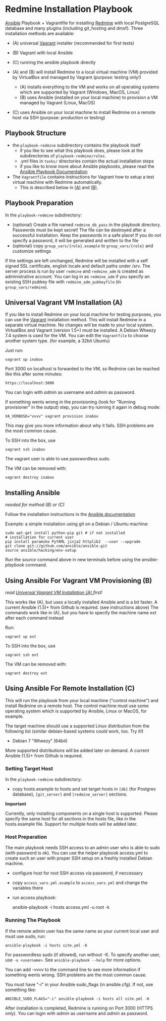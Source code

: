 Redmine Installation Playbook
=============================

[Ansible](http://ansible.com) Playbook + Vagrantfile for installing [Redmine](http://www.redmine.org) with local PostgreSQL database and many plugins (including git\_hosting and dmsf). Three installation methods are available:

* (A) universal [Vagrant](http://www.vagrantup.com) installer (recommended for first tests)
* (B) Vagrant with local Ansible
* (C) running the ansible playbook directly

* (A) and (B) will install Redmine to a local virtual machine (VM) provided by VirtualBox and managed by Vagrant (purpose: testing only!)
    * (A) installs everything to the VM and works on all operating systems which are supported by Vagrant (Windows, MacOS, Linux)
    * (B) uses Ansible (installed on your local machine) to provision a VM managed by Vagrant (Linux, MacOS)

* (C) uses Ansible on your local machine to install Redmine on a remote host via SSH (purpose: production or testing) 

Playbook Structure
------------------

* the `playbook-redmine` subdirectory contains the playbook itself
    * if you like to see what this playbook does, please look at the subdirectories of `playbook-redmine/roles`. 
    * .yml files in `tasks/` directories contain the actual installation steps
    * if you like to know more about Ansible playbooks, please read the [Ansible Playbook Documentation](http://docs.ansible.com/playbooks.html)
* The `Vagrantfile` contains instructions for Vagrant how to setup a test virtual machine with Redmine automatically. 
     * This is described below in [(A)](#universal-vagrant-vm-installation-a) and [(B)](#using-ansible-for-vagrant-vm-provisioning-b).

Playbook Preparation
--------------------

In the `playbook-redmine` subdirectory:

* (optional) Create a file named `redmine_db_pass` in the playbook directory. Passwords must be kept secret! 
The file can be destroyed after a successful installation. Keep the passwords in a safe place!
If you do not specify a password, it will be generated and written to the file
* (optional) copy `group_vars/{role}.example` to `group_vars/{role}` and customize settings

If the settings are left unchanged, Redmine will be installed with a self signed SSL certificate, english locale and default paths under /srv. 
The server process is run by user `redmine` and `redmine_adm` is created as administrative account. 
You can log in as `redmine_adm` if you specify an existing SSH pubkey file with `redmine_adm_pubkeyfile` (in `group_vars/redmine`).

  
Universal Vagrant VM Installation (A)
-------------------------------------

If you like to install Redmine on your local machine for testing purposes, you can use the [Vagrant](http://vagrantup.com) installation method.
This will install Redmine in a separate virtual machine. No changes will be made to your local system. 
VirtualBox and Vagrant (version 1.5+) must be installed.
A Debian Wheezy 7.4 system is used for the VM. You can edit the `Vagrantfile` to choose another system type. (for example, a 32bit Ubuntu)

Just run:

    vagrant up inabox

Port 3000 on localhost is forwarded to the VM, so Redmine can be reached like this after some minutes:

    https://localhost:3000
    
You can login with _admin_ as username and _admin_ as password.

If something wents wrong in the provisioning (look for "Running provisioner" in the output) step, you can try running it again in debug mode:

    VA_VERBOSE="vvvv" vagrant provision inabox

This may give you more information about why it fails. SSH problems are the most common cause.

To SSH into the box, use

    vagrant ssh inabox

The vagrant user is able to use passwordless sudo. 

The VM can be removed with:

    vagrant destroy inabox

Installing Ansible
------------------

_needed for method (B) or (C)_

Follow the installation instructions in the [Ansible documentation](http://docs.ansible.com/intro_installation.html#installing-the-control-machine)

Example: a simple installation using git on a Debian / Ubuntu machine:
    
    sudo apt-get install python-pip git # if not installed
    # installation for current user
    pip install paramiko PyYAML jinja2 httplib2  --user --upgrade
    git clone git://github.com/ansible/ansible.git
    source ansible/hacking/env-setup

Run the _source_ command above in new terminals before using the _ansible-playbook_ command.


Using Ansible For Vagrant VM Provisioning (B)
---------------------------------------------

*read [Universal Vagrant VM Installation (A) ](#universal-vagrant-vm-installation-a) first!*

This works like (A), but uses a locally installed Ansible and is a bit faster.
A current Ansible (1.5)+ from Github is required. (see instructions above)
The commands work like in (A), but you have to specify the machine name *ext* after each command instead

Run:

    vagrant up ext

To SSH into the box, use

    vagrant ssh ext

The VM can be removed with:

    vagrant destroy ext


Using Ansible For Remote Installation (C)
----------------------------------------

This will run the playbook from your local machine ("control machine") and install Redmine on a remote host. 
The control machine must use some operating system which is supported by Ansible, Linux or MacOS, for example.

The target machine should use a supported Linux distribution from the following list (similar debian-based systems could work, too. Try it!)

* Debian 7 "Wheezy" (64bit)

More supported distributions will be added later on demand.
A current Ansible (1.5)+ from Github is required.

### Setting Target Host

In the `playbook-redmine` subdirectory:

* copy hosts.example to hosts and set target hosts in `[db]` (for Postgres database), `[git_server]` and `[redmine_server]` sections.

__Important__

Currently, only installing components on a single host is supported. 
Please specify the same host for all sections in the hosts file, like in the hosts.example file. Support for multiple hosts will be added later.


### Host Preparation
The main playbook needs SSH access to an admin user who is able to sudo (with password is ok).
You can use the helper playbook access.yml to create such an user with proper SSH setup on a freshly installed Debian machine.

* configure host for root SSH access via password, if neccessary
* copy `access_vars.yml.example` to `access_vars.yml` and change the variables there
* run access playbook:

    ansible-playbook -i hosts access.yml -u root -k


### Running The Playbook
If the remote admin user has the same name as your current local user and must use sudo, run:

    ansible-playbook -i hosts site.yml -K

For passwordless sudo (if allowed), run without -K. To specify another user, use `-u <username>`.
See `ansible-playbook --help` for more options.

You can add -vvvv to the command line to see more information if something wents wrong. SSH problems are the most common cause.

You must have "-i" in your Ansible sudo\_flags (in ansible.cfg). If not, use something like:

    ANSIBLE_SUDO_FLAGS="-i" ansible-playbook -i hosts all site.yml -K

After installation is completed, Redmine is running on Port 3000 (HTTPS only). You can login with _admin_ as username and _admin_ as password.
